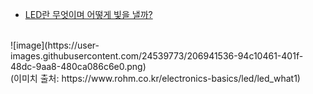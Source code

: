 - [LED란 무엇이며 어떻게 빛을 낼까?](https://www.samsungsemiconstory.com/kr/led%EB%9E%80-%EB%AC%B4%EC%97%87%EC%9D%BC%EA%B9%8C-led%EC%9D%98-%EA%B8%B0%EB%B3%B8-%EC%9B%90%EB%A6%AC%EC%99%80-%EC%A2%85%EB%A5%98-%EC%9E%A5%EC%A0%90/)
<br>
![image](https://user-images.githubusercontent.com/24539773/206941536-94c10461-401f-48dc-9aa8-480ca086c6e0.png)
<br>(이미치 출처: https://www.rohm.co.kr/electronics-basics/led/led_what1)

